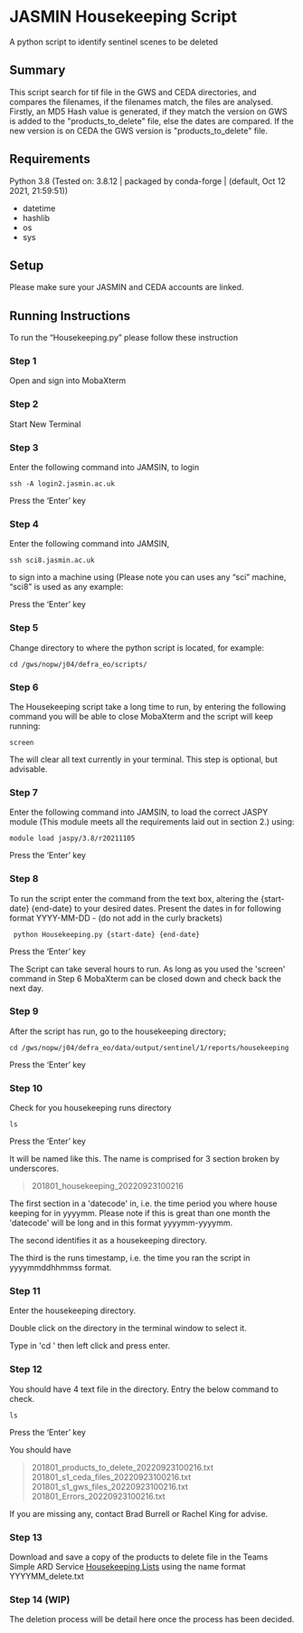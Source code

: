
# JASMIN Housekeeping Script
A python script to identify sentinel scenes to be deleted

## Summary

This script search for tif file in the GWS and CEDA directories, and compares the filenames, if the filenames match, the files are analysed. Firstly, an MD5 Hash value is generated, if they match the version on GWS is added to the "products_to_delete" file, else the dates are compared. If the new version is on CEDA the GWS version is "products_to_delete" file.

## Requirements

Python 3.8 (Tested on: 3.8.12 | packaged by conda-forge | (default, Oct 12 2021, 21:59:51))

 - datetime
 - hashlib
 - os
 - sys

## Setup

Please make sure your JASMIN and CEDA accounts are linked.

## Running Instructions

To run the “Housekeeping.py” please follow these instruction

### Step 1

Open and sign into MobaXterm

### Step 2

Start New Terminal

### Step 3

Enter the following command into JAMSIN, to login
~~~
ssh -A login2.jasmin.ac.uk
~~~
Press the ‘Enter’ key

### Step 4

Enter the following command into JAMSIN, 
~~~
ssh sci8.jasmin.ac.uk 
~~~
to sign into a machine using (Please note you can uses any “sci” machine, “sci8” is used as any example:

Press the ‘Enter’ key

### Step 5

Change directory to where the python script is located, for example:

~~~
cd /gws/nopw/j04/defra_eo/scripts/
~~~

### Step 6
The Housekeeping script take a long time to run, by entering the following command you will be able to close MobaXterm  and the script will keep running:
~~~
screen
~~~
The will clear all text currently in your terminal. This step is optional, but advisable. 

### Step 7

Enter the following command into JAMSIN, to load the correct JASPY module (This module meets all the requirements laid out in section 2.) using:
~~~
module load jaspy/3.8/r20211105
~~~

Press the ‘Enter’ key

### Step 8

To run the script enter the command from the text box, altering the {start-date} {end-date} to your desired dates. Present the dates in for following format YYYY-MM-DD - (do not add in the curly brackets)

~~~
 python Housekeeping.py {start-date} {end-date}
~~~

Press the ‘Enter’ key

The Script can take several hours to run. As long as you used the 'screen' command in Step 6 MobaXterm can be closed down and check back the next day.

### Step 9

After the script has run, go to the housekeeping directory;
~~~
cd /gws/nopw/j04/defra_eo/data/output/sentinel/1/reports/housekeeping
~~~
Press the ‘Enter’ key

### Step 10

Check for you housekeeping runs directory
~~~
ls
~~~
Press the ‘Enter’ key

It will be named like this. The name is comprised for 3 section broken by underscores.

> 201801_housekeeping_20220923100216

The first section in a  'datecode' in, i.e. the time period you where house keeping for in yyyymm. Please note if this is great than one month the 'datecode' will be long and in this format yyyymm-yyyymm.

The second identifies it as a housekeeping directory.

The third is the runs timestamp, i.e. the time you ran the script in yyyymmddhhmmss format.

### Step 11

Enter the housekeeping directory. 

Double click on the directory in the terminal window to select it. 

Type in 'cd ' then left click and press enter.

### Step 12
You should have 4 text file in the directory. Entry the below command to check.
~~~
ls
~~~
Press the ‘Enter’ key

You should have 
>201801_products_to_delete_20220923100216.txt  
>201801_s1_ceda_files_20220923100216.txt  
>201801_s1_gws_files_20220923100216.txt
>201801_Errors_20220923100216.txt

If you are missing any, contact Brad Burrell or Rachel King for advise.

### Step 13 
Download and save a copy of the products to delete file in the Teams Simple ARD Service [Housekeeping Lists](https://jncc.sharepoint.com/:f:/r/sites/TeamsSimpleARDService/Shared%20Documents/General/Processing%20QA/S1_clipping_QC/Housekeeping%20lists?csf=1&web=1&e=FfEO3U) using the name format YYYYMM_delete.txt

### Step 14 (WIP)
The deletion process will be detail here once the process has been decided.
